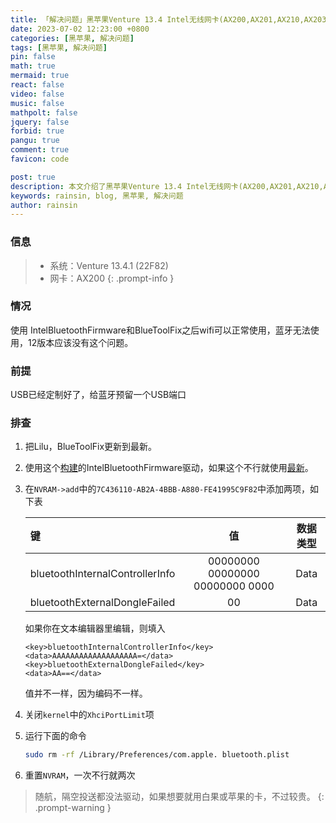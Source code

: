 ```yaml
---
title: 「解决问题」黑苹果Venture 13.4 Intel无线网卡(AX200,AX201,AX210,AX203)蓝牙问题排查
date: 2023-07-02 12:23:00 +0800
categories: [黑苹果, 解决问题]
tags: [黑苹果, 解决问题]
pin: false
math: true
mermaid: true
react: false
video: false
music: false
mathpolt: false
jquery: false
forbid: true
pangu: true
comment: true
favicon: code

post: true
description: 本文介绍了黑苹果Venture 13.4 Intel无线网卡(AX200,AX201,AX210,AX203)蓝牙问题排查
keywords: rainsin, blog, 黑苹果, 解决问题
author: rainsin
---
```


### 信息

> - 系统：Venture 13.4.1 (22F82)
> - 网卡：AX200
{: .prompt-info }

### 情况

使用 IntelBluetoothFirmware和BlueToolFix之后wifi可以正常使用，蓝牙无法使用，12版本应该没有这个问题。

### 前提

USB已经定制好了，给蓝牙预留一个USB端口

### 排查

1. 把Lilu，BlueToolFix更新到最新。

2. 使用这个[构建](https://github.com/OpenIntelWireless/IntelBluetoothFirmware/suites/13462196536/artifacts/738622442)的IntelBluetoothFirmware驱动，如果这个不行就使用[最新](https://github.com/OpenIntelWireless/IntelBluetoothFirmware/releases)。

3. 在`NVRAM->add`中的`7C436110-AB2A-4BBB-A880-FE41995C9F82`中添加两项，如下表
    
    | 键   | 值        | 数据类型 |
    |:----------|:--------------------:|:-------:|
    | bluetoothInternalControllerInfo | 00000000 00000000 00000000 0000 | Data |
    | bluetoothExternalDongleFailed   | 00 | Data |
    
    如果你在文本编辑器里编辑，则填入
    
    ```
    <key>bluetoothInternalControllerInfo</key>
    <data>AAAAAAAAAAAAAAAAAAA=</data>
    <key>bluetoothExternalDongleFailed</key>
    <data>AA==</data>
    ```
    
    值并不一样，因为编码不一样。

4. 关闭`kernel`中的`XhciPortLimit`项

5. 运行下面的命令

    ```bash
    sudo rm -rf /Library/Preferences/com.apple. bluetooth.plist
    ```

6. 重置`NVRAM`，一次不行就两次


> 随航，隔空投送都没法驱动，如果想要就用白果或苹果的卡，不过较贵。
{: .prompt-warning }
